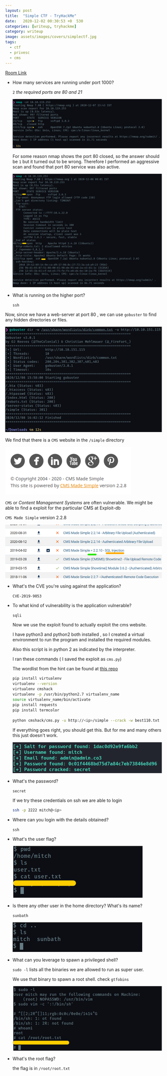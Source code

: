 ```yaml
---
layout: post
title:  "Simple CTF - TryHackMe"
date:   2020-12-02 00:30:53 +0  530
categories: [writeup, tryhackme]
category: writeup
image: assets/images/covers/simplectf.jpg
tags:
  - ctf
  - privesc
  - cms
---
```


[Room Link](https://tryhackme.com/room/easyctf)

- How many services are running under port 1000?

    `2` *the required ports are 80 and 21*

    ![/assets/images/posts/simplectf/Untitled.png](/assets/images/posts/simplectf/Untitled.png)

    For some reason nmap shows the port 80 closed, so the answer should be `1` but it turned out to be wrong. Therefore I performed an aggressive scan and found that port 80 service was also active.

    ![/assets/images/posts/simplectf/Untitled%201.png](/assets/images/posts/simplectf/Untitled%201.png)

- What is running on the higher port?

    `ssh`

Now, since we have a web-server at port 80 , we can use `gobuster` to find any hidden directories or files.

![/assets/images/posts/simplectf/Untitled%202.png](/assets/images/posts/simplectf/Untitled%202.png)

We find that there is a `CMS` website in the `/simple` directory

![/assets/images/posts/simplectf/Untitled%203.png](/assets/images/posts/simplectf/Untitled%203.png)

`CMS` or *Content Management Systems* are often vulnerable. We might be able to find a exploit for the particular CMS at Exploit-db

`CMS Made Simple` version 2.2.8

![/assets/images/posts/simplectf/Untitled%204.png](/assets/images/posts/simplectf/Untitled%204.png)

- What's the CVE you're using against the application?

    `CVE-2019-9053`

- To what kind of vulnerability is the application vulnerable?

    `sqli`

    Now we use the exploit found to actually exploit the cms website.

    I have python3 and python2 both installed , so I created a virtual environment to run the program and installed the required modules.

    Also this script is in python 2 as indicated by the interpreter.

    I ran these commands ( I saved the exploit as `cms.py`)

    The wordlist from the hint can be found at [this repo](https://github.com/danielmiessler/SecLists/blob/master/Passwords/Common-Credentials/best110.txt)

    ```bash
    pip install virtualenv
    virtualenv --version
    virtualenv cmshack
    virtualenv -p /usr/bin/python2.7 virtualenv_name
    source virtualenv_name/bin/activate
    pip install requests
    pip install termcolor

    python cmshack/cms.py -u http://<ip>/simple --crack -w best110.txt

    ```

    If everything goes right, you should get this. But for me and many others this just doesn't work.

    ![/assets/images/posts/simplectf/Untitled%205.png](/assets/images/posts/simplectf/Untitled%205.png)

- What's the password?

    `secret`

    If we try these credentials on ssh we are able to login

    ```bash
    ssh -p 2222 mitch@<ip>
    ```

- Where can you login with the details obtained?

    `ssh`

- What's the user flag?

    ![/assets/images/posts/simplectf/Untitled%206.png](/assets/images/posts/simplectf/Untitled%206.png)

- Is there any other user in the home directory? What's its name?

    `sunbath`

    ![/assets/images/posts/simplectf/Untitled%207.png](/assets/images/posts/simplectf/Untitled%207.png)

- What can you leverage to spawn a privileged shell?

    `sudo -l` lists all the binaries we are allowed to run as super user.

    We use that binary to spawn a root shell. check `gtfobins`

    ![/assets/images/posts/simplectf/Untitled%208.png](/assets/images/posts/simplectf/Untitled%208.png)

- What's the root flag?

    the flag is in `/root/root.txt`